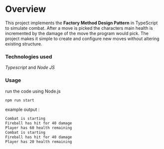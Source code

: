 # Overview
This project implements the **Factory Method Design Pattern** in TypeScript to simulate combat. After a move is picked the characters main health is incremented by the damage of the move the program would pick. The project makes it simple to create and configure new moves without altering existing structure.

### Technologies used
*Typescript*  and *Node JS*
### Usage
run the code using Node.js
```bash
npm run start
```
example output :
```bash
Combat is starting
Fireball has hit for 40 damage
Player has 60 health remaining
Combat is starting
Fireball has hit for 40 damage
Player has 20 health remaining
```

